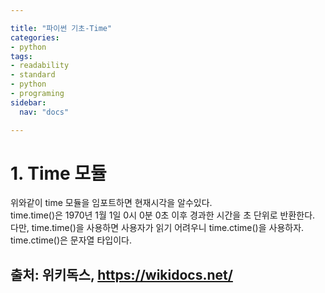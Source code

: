 ```yaml
---

title: "파이썬 기초-Time"
categories:
- python
tags: 
- readability
- standard
- python
- programing
sidebar:
  nav: "docs"

---
```

# 1. Time 모듈

<script src="https://gist.github.com/freeman3427/e32296e6e31dc9902d8f041884dbaf03.js"></script>
위와같이 time 모듈을 임포트하면 현재시각을 알수있다. <br>
time.time()은 1970년 1월 1일 0시 0분 0초 이후 경과한 시간을 초 단위로 반환한다.<br>
다만, time.time()을 사용하면 사용자가 읽기 어려우니
time.ctime()을 사용하자.<br>
time.ctime()은 문자열 타입이다. 





출처: 위키독스,  https://wikidocs.net/
---